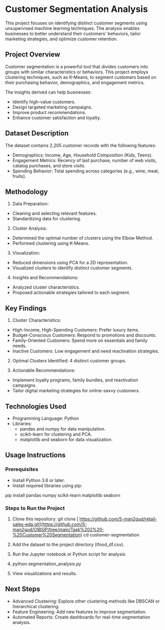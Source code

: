 # Customer Segmentation Analysis

This project focuses on identifying distinct customer segments using unsupervised machine learning techniques. The analysis enables businesses to better understand their customers' behaviors, tailor marketing strategies, and optimize customer retention.

## Project Overview
Customer segmentation is a powerful tool that divides customers into groups with similar characteristics or behaviors. This project employs clustering techniques, such as K-Means, to segment customers based on their purchasing behavior, demographics, and engagement metrics.

The insights derived can help businesses:

- Identify high-value customers.
- Design targeted marketing campaigns.
- Improve product recommendations.
- Enhance customer satisfaction and loyalty.

## Dataset Description
The dataset contains 2,205 customer records with the following features:

- Demographics: Income, Age, Household Composition (Kids, Teens).
- Engagement Metrics: Recency of last purchase, number of web visits, catalog purchases, and store visits.
- Spending Behavior: Total spending across categories (e.g., wine, meat, fruits).

## Methodology
1. Data Preparation:
- Cleaning and selecting relevant features.
- Standardizing data for clustering.

2. Cluster Analysis:
- Determined the optimal number of clusters using the Elbow Method.
- Performed clustering using K-Means.

3. Visualization:
- Reduced dimensions using PCA for a 2D representation.
- Visualized clusters to identify distinct customer segments.

4. Insights and Recommendations:
- Analyzed cluster characteristics.
- Proposed actionable strategies tailored to each segment.

## Key Findings
1. Cluster Characteristics:
- High-Income, High-Spending Customers: Prefer luxury items.
- Budget-Conscious Customers: Respond to promotions and discounts.
- Family-Oriented Customers: Spend more on essentials and family needs.
- Inactive Customers: Low engagement and need reactivation strategies.

2. Optimal Clusters Identified: 4 distinct customer groups.

3. Actionable Recommendations:
- Implement loyalty programs, family bundles, and reactivation campaigns.
- Tailor digital marketing strategies for online-savvy customers.

## Technologies Used
- Programming Language: Python
- Libraries:
  - pandas and numpy for data manipulation.
  - scikit-learn for clustering and PCA.
  - matplotlib and seaborn for data visualization.

## Usage Instructions
### Prerequisites
- Install Python 3.8 or later.
- Install required libraries using pip:

pip install pandas numpy scikit-learn matplotlib seaborn

### Steps to Run the Project
1. Clone this repository:
git clone [ https://github.com/S-man2gud/retail-sales-eda.git](https://github.com/S-man2gud/OIBSIP/tree/main/Task%202%20-%20Customer%20Segmentation)
cd customer-segmentation

2. Add the dataset to the project directory (ifood_df.csv).

3. Run the Jupyter notebook or Python script for analysis:

4. python segmentation_analysis.py
5. View visualizations and results.

## Next Steps
- Advanced Clustering: Explore other clustering methods like DBSCAN or hierarchical clustering.
- Feature Engineering: Add new features to improve segmentation.
- Automated Reports: Create dashboards for real-time segmentation analysis.
